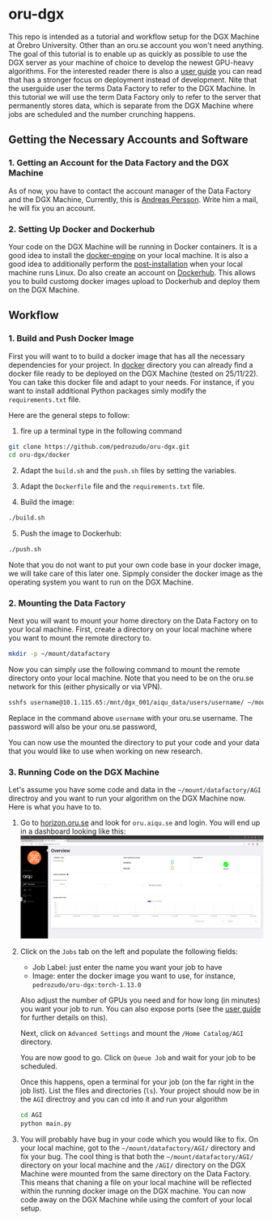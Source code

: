 # oru-dgx

This repo is intended as a tutorial and workflow setup for the DGX Machine at Örebro University. Other than an oru.se account you won't need anything.
The goal of this tutorial is to enable up as quickly as possible to use the DGX server as your machine of choice to develop the newest GPU-heavy algorithms.
For the interested reader there is also a [user guide](./userguide_oru_dgx.pdf) you can read that has a stronger focus on deployment instead of development. Nite that the userguide user the terms Data Factory to refer to the DGX Machine. In this tutorial we will use the term Data Factory only to refer to the server that permanently stores data, which is separate from the DGX Machine where jobs are scheduled and the number crunching happens.
<!-- We will now go through the steps of setting up your account and installing all the necessary software for you to start using the DGX Machine. -->

## Getting the Necessary Accounts and Software

### 1. Getting an Account for the Data Factory and the DGX Machine

As of now, you have to contact the account manager of the Data Factory and the DGX Machine, Currently, this is [Andreas Persson](mailto:andreas.persson@oru.se). Write him a mail, he will fix you an account.

### 2. Setting Up Docker and Dockerhub
Your code on the DGX Machine will be running in Docker containers. It is a good idea to install the [docker-engine](https://docs.docker.com/engine/install/) on your local machine. It is also a good idea to additionally perform the [post-installation](https://docs.docker.com/engine/install/linux-postinstall/) when your local machine runs Linux. Do also create an account on [Dockerhub](https://hub.docker.com/). This allows you to build customg docker images upload to Dockerhub and deploy them on the DGX Machine.

## Workflow

### 1. Build and Push Docker Image

First you will want to to build a docker image that has all the necessary dependencies for your project. In [docker](./docker) directory you can already find a docker file ready to be deployed on the DGX Machine (tested on 25/11/22). You can take this docker file and adapt to your needs. For instance, if you want to install additional Python packages simly modify the `requirements.txt` file.

Here are the general steps to follow:

1. fire up a terminal type in the following command
```sh
git clone https://github.com/pedrozudo/oru-dgx.git
cd oru-dgx/docker 
```

2. Adapt the `build.sh` and the `push.sh` files by setting the variables.

3. Adapt the `Dockerfile` file and the `requirements.txt` file.

4. Build the image:
```sh
./build.sh
```
5. Push the image to Dockerhub:
```sh
./push.sh
```
Note that you do not want to put your own code base in your docker image, we will take care of this later one. Sipmply consider the docker image as the operating system you want to run on the DGX Machine.


### 2. Mounting the Data Factory

Next you will want to mount your home directory on the Data Factory on to your local machine. First, create a directory on your local machine where you want to mount the remote directory to.
```sh
mkdir -p ~/mount/datafactory
```
Now you can simply use the following command to mount the remote directory onto your local machine. Note that you need to be on the oru.se network for this (either physically or via VPN).
```sh
sshfs username@10.1.115.65:/mnt/dgx_001/aiqu_data/users/username/ ~/mount/datafactory
```
Replace in the command above `username` with your oru.se username. The password will also be your oru.se password,

You can now use the mounted the directory to put your code and your data that you would like to use when working on new research.

### 3. Running Code on the DGX Machine
 Let's assume you have some code and data in the `~/mount/datafactory/AGI` directroy and you want to run your algorithm on the DGX Machine now. Here is what you have to to.

 1. Go to [horizon.oru.se](horizon.oru.se) and look for `oru.aiqu.se` and login. You will end up in a dashboard looking like this:
 ![image](images/dashboard.png)
 2. Click on the `Jobs` tab on the left and populate the following fields:
    - Job Label: just enter the name you want your job to have
    - Image: enter the docker image you want to use, for instance, `pedrozudo/oru-dgx:torch-1.13.0`

    Also adjust the number of GPUs you need and for how long (in minutes) you want your job to run. You can also expose ports (see the [user guide](./userguide_oru_dgx.pdf) for further details on this).

    Next, click on `Advanced Settings` and mount the `/Home Catalog/AGI` directory.

    You are now good to go. Click on `Queue Job` and wait for your job to be scheduled.

    Once this happens, open a terminal for your job (on the far right in the job list). List the files and directories (`ls`). Your project should now be in the `AGI` directroy and you can cd into it and run your algorithm
    ```sh
    cd AGI
    python main.py
    ```

3. You will probably have bug in your code which you would like to fix. On your local machine, got to the `~/mount/datafactory/AGI/` directory and fix your bug. The cool thing is that both the `~/mount/datafactory/AGI/` directory on your local machine and the `/AGI/` directory on the DGX Machine were mounted from the same directory on the Data Factory. This means that chaning a file on your local machine will be reflected within the running docker image on the DGX machine. You can now code away on the DGX Machine while using the comfort of your local setup.